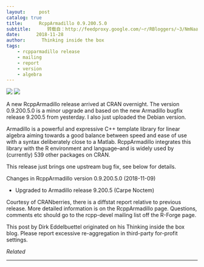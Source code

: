 ```yaml
---
layout:     post
catalog: true
title:      RcppArmadillo 0.9.200.5.0
subtitle:      转载自：http://feedproxy.google.com/~r/RBloggers/~3/NmNaatF39rw/
date:      2018-11-28
author:      Thinking inside the box
tags:
    - rcpparmadillo release
    - mailing
    - report
    - version
    - algebra
---
```







![](https://i2.wp.com/dirk.eddelbuettel.com/images/armadillo_logo_two.png?w=456)
![](https://i2.wp.com/dirk.eddelbuettel.com/images/armadillo_logo_two.png?w=456)


A new RcppArmadillo release arrived at CRAN overnight. The version 0.9.200.5.0 is a minor upgrade and based on the new Armadillo bugfix release 9.200.5 from yesterday. I also just uploaded the Debian version.

Armadillo is a powerful and expressive C++ template library for linear algebra aiming towards a good balance between speed and ease of use with a syntax deliberately close to a Matlab. RcppArmadillo integrates this library with the R environment and language–and is widely used by (currently) 539 other packages on CRAN.

This release just brings one upstream bug fix, see below for details.

> 
Changes in RcppArmadillo version 0.9.200.5.0 (2018-11-09)

- Upgraded to Armadillo release 9.200.5 (Carpe Noctem)



Courtesy of CRANberries, there is a diffstat report relative to previous release. More detailed information is on the RcppArmadillo page. Questions, comments etc should go to the rcpp-devel mailing list off the R-Forge page.


This post by Dirk Eddelbuettel originated on his Thinking inside the box blog. Please report excessive re-aggregation in third-party for-profit settings.




*Related*








---
